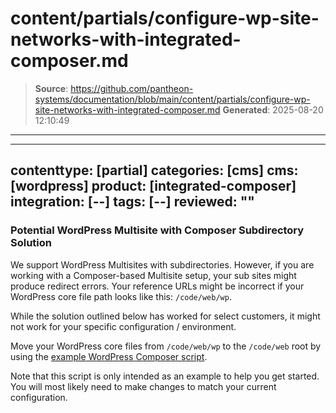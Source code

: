 # content/partials/configure-wp-site-networks-with-integrated-composer.md

> **Source**: https://github.com/pantheon-systems/documentation/blob/main/content/partials/configure-wp-site-networks-with-integrated-composer.md
> **Generated**: 2025-08-20 12:10:49

---

---
contenttype: [partial]
categories: [cms]
cms: [wordpress]
product: [integrated-composer]
integration: [--]
tags: [--]
reviewed: ""
---

### Potential WordPress Multisite with Composer Subdirectory Solution

We support WordPress Multisites with subdirectories. However, if you are working with a Composer-based Multisite ​setup, your sub sites might produce redirect errors. Your reference URLs might be incorrect if your WordPress core file path looks like this: `/code/web/wp`.

<Alert title="Note"  type="info" >

While the solution outlined below has worked for select customers, it might not work for your specific configuration / environment.

</Alert>

Move your WordPress core files from `/code/web/wp` to the `/code/web` root by using the [example WordPress Composer script](https://github.com/pantheon-systems/example-wordpress-composer/blob/f73fe27153ba6a772e7b316edd3442ed1de7c29d/scripts/composer/cleanup-composer).

Note that this script is only intended as an example to help you get started. You will most likely need to make changes to match your current configuration.
